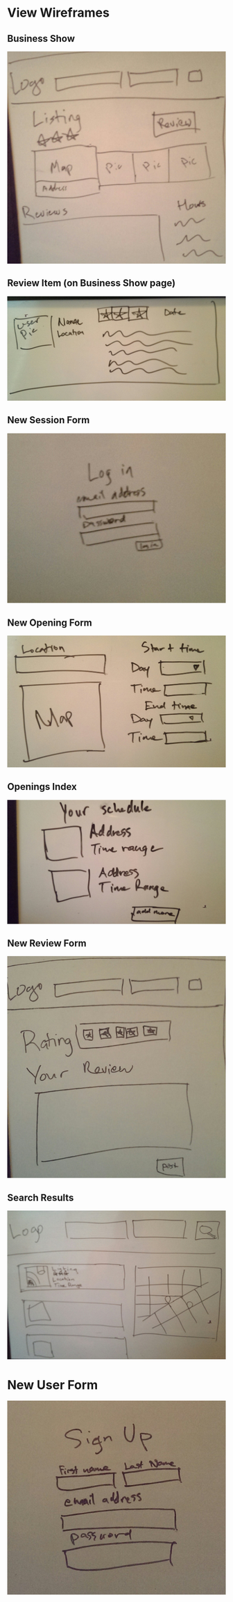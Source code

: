 # View Wireframes

## Business Show
![business_show]

## Review Item (on Business Show page)
![business_show_review_item]

## New Session Form
![new_session_form]

## New Opening Form
![new_opening_form]

## Openings Index
![openings_index]

## New Review Form
![new_review_form]

## Search Results
![search_results]

# New User Form
![new_user_form]

[business_show]: ./wireframes/business_show.jpg
[new_session_form]: ./wireframes/login_form.jpg
[new_opening_form]: ./wireframes/opening_form.jpg
[openings_index]: ./wireframes/openings_index.jpg
[new_review_form]: ./wireframes/review_form.jpg
[business_show_review_item]: ./wireframes/review_item.jpg
[search_results]: ./wireframes/search_results.jpg
[new_user_form]: ./wireframes/signup_form.jpg

